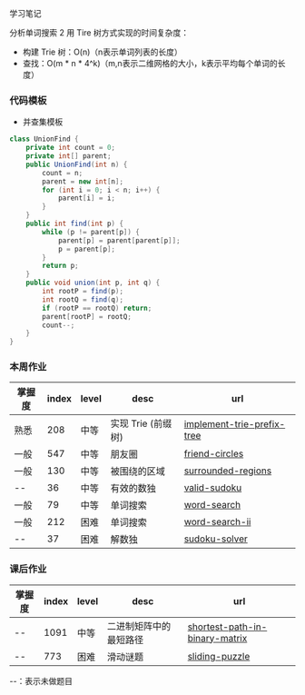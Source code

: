学习笔记

分析单词搜索 2 用 Tire 树方式实现的时间复杂度：
- 构建 Trie 树：O(n)（n表示单词列表的长度）
- 查找：O(m * n * 4^k)（m,n表示二维网格的大小，k表示平均每个单词的长度）

### 代码模板

- 并查集模板

```java
class UnionFind {
	private int count = 0;
	private int[] parent;
	public UnionFind(int n) {
		count = n;
		parent = new int[n];
		for (int i = 0; i < n; i++) {
			parent[i] = i;
		}
	}
	public int find(int p) {
		while (p != parent[p]) {
			parent[p] = parent[parent[p]];
			p = parent[p];
		}
		return p;
	}
	public void union(int p, int q) {
		int rootP = find(p);
		int rootQ = find(q);
		if (rootP == rootQ) return;
		parent[rootP] = rootQ;
		count--;
	}
}
```

### 本周作业
掌握度 | index | level | desc | url
---|---|---|---|---
熟悉 | 208 | 中等 | 实现 Trie (前缀树) | [implement-trie-prefix-tree](https://leetcode-cn.com/problems/implement-trie-prefix-tree)
一般 | 547 | 中等 | 朋友圈 | [friend-circles](https://leetcode-cn.com/problems/friend-circles)
一般 | 130 | 中等 | 被围绕的区域 | [surrounded-regions](https://leetcode-cn.com/problems/surrounded-regions)
-- | 36 | 中等 | 有效的数独 | [valid-sudoku](https://leetcode-cn.com/problems/valid-sudoku)
一般 | 79 | 中等 | 单词搜索 | [word-search](https://leetcode-cn.com/problems/word-search)
一般 | 212 | 困难 | 单词搜索 | [word-search-ii](https://leetcode-cn.com/problems/word-search-ii)
-- | 37 | 困难 | 解数独 | [sudoku-solver](https://leetcode-cn.com/problems/sudoku-solver)

### 课后作业
掌握度 | index | level | desc | url
---|---|---|---|---
-- | 1091 | 中等 | 二进制矩阵中的最短路径 | [shortest-path-in-binary-matrix](https://leetcode-cn.com/problems/shortest-path-in-binary-matrix)
-- | 773 | 困难 | 滑动谜题 | [sliding-puzzle](https://leetcode-cn.com/problems/sliding-puzzle)

--：表示未做题目
